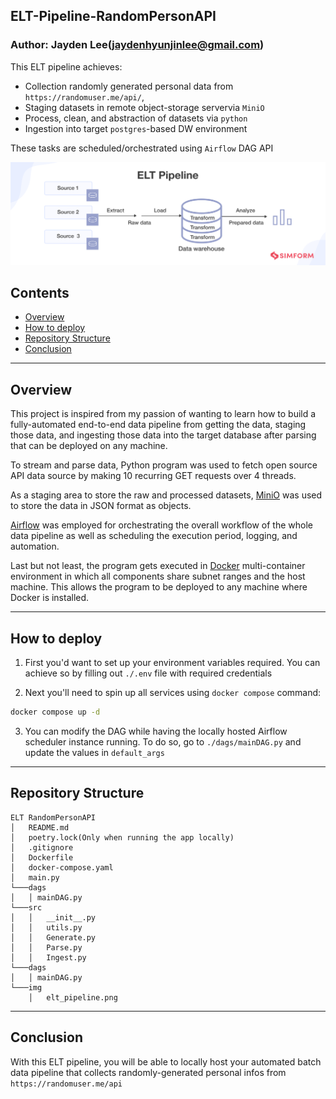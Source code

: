 ## ELT-Pipeline-RandomPersonAPI
### Author: Jayden Lee(jaydenhyunjinlee@gmail.com)
 This ELT pipeline achieves: 
  - Collection randomly generated personal data from `https://randomuser.me/api/`, 
  - Staging datasets in remote object-storage servervia `MiniO`
  - Process, clean, and abstraction of datasets via `python`
  - Ingestion into target `postgres`-based DW environment

 These tasks are scheduled/orchestrated using `Airflow` DAG API

![ELT Pipeline Img](img/elt-pipeline.png "ELT pipeline")

## Contents
- [Overview](#overview)
- [How to deploy](#how-to-deploy)
- [Repository Structure](#repository-structure)
- [Conclusion](#conclusion)

---

## Overview
 This project is inspired from my passion of wanting to learn how to build a fully-automated end-to-end data pipeline from getting the data, staging those data, and ingesting those data into the target database after parsing that can be deployed on any machine. 
 
 To stream and parse data, Python program was used to fetch open source API data source by making 10 recurring GET requests over 4 threads.

 As a staging area to store the raw and processed datasets, [MiniO](https://min.io/) was used to store the data in JSON format as objects.

 [Airflow](https://airflow.apache.org/) was employed for orchestrating the overall workflow of the whole data pipeline as well as scheduling the execution period, logging, and automation.

 Last but not least, the program gets executed in [Docker](https://www.docker.com/) multi-container environment in which all components share subnet ranges and the host machine. This allows the program to be deployed to any machine where Docker is installed.

---
## How to deploy
1. First you'd want to set up your environment variables required. You can achieve so by filling out `./.env` file with required credentials

2. Next you'll need to spin up all services using `docker compose` command:
```bash
docker compose up -d
```

3. You can modify the DAG while having the locally hosted Airflow scheduler instance running. To do so, go to `./dags/mainDAG.py` and update the values in `default_args`

---
## Repository Structure
```
ELT RandomPersonAPI
│   README.md
│   poetry.lock(Only when running the app locally)
│   .gitignore
│   Dockerfile
│   docker-compose.yaml
│   main.py
└───dags
│   │ mainDAG.py
└───src
│   │   __init__.py
│   │   utils.py
│   │   Generate.py
│   │   Parse.py
│   │   Ingest.py 
└───dags
│   │ mainDAG.py
└───img
    │   elt_pipeline.png
```

---
## Conclusion
With this ELT pipeline, you will be able to locally host your automated batch data pipeline that collects randomly-generated personal infos from `https://randomuser.me/api`
